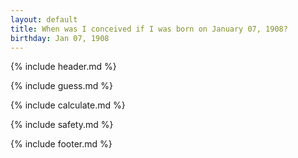 ```yaml
---
layout: default
title: When was I conceived if I was born on January 07, 1908?
birthday: Jan 07, 1908
---
```


{% include header.md %}

{% include guess.md %}

{% include calculate.md %}

{% include safety.md %}

{% include footer.md %}



